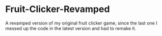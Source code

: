 # Fruit-Clicker-Revamped
A revamped version of my original fruit clicker game, since the last one I messed up the code in the latest version and had to remake it.
